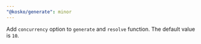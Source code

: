 ```yaml
---
"@kosko/generate": minor
---
```


Add `concurrency` option to `generate` and `resolve` function. The default value is `10`.
